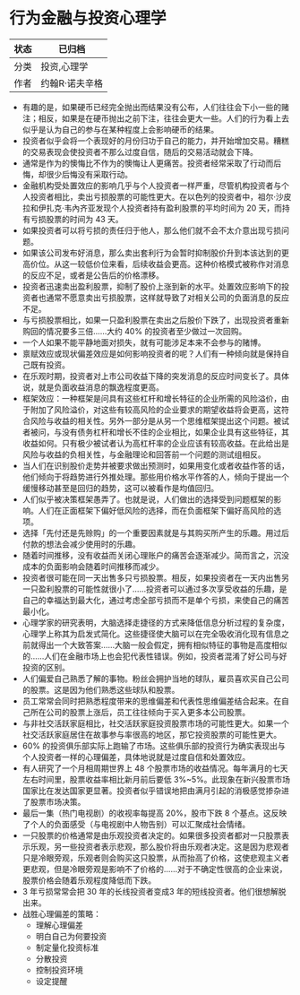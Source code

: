# 行为金融与投资心理学

| 状态 | 已归档      |
| -- | -------- |
| 分类 | 投资,心理学   |
| 作者 | 约翰R·诺夫辛格 |

- 有趣的是，如果硬币已经完全抛出而结果没有公布，人们往往会下小一些的赌注；相反，如果是在硬币抛出之前下注，往往会更大一些。人们的行为看上去似乎是认为自己的参与在某种程度上会影响硬币的结果。
- 投资者似乎会将一个表现好的月份归功于自己的能力，并开始增加交易。糟糕的交易表现会使投资者不那么过度自信，随后的交易活动就会下降。
- 通常是作为的懊悔比不作为的懊悔让人更痛苦。投资者经常采取了行动而后悔，却很少后悔没有采取行动。
- 金融机构受处置效应的影响几乎与个人投资者一样严重，尽管机构投资者与个人投资者相比，卖出亏损股票的可能性更大。在以色列的投资者中，祖尔·沙皮拉和伊扎克·韦內齐亚发现个人投资者持有盈利股票的平均时间为 20 天，而持有亏损股票的时间为 43 天。
- 如果投资者可以将亏损的责任归于他人，那么他们就不会不太介意出现亏损问题。
- 如果该公司发布好消息，那么卖出套利行为会暂时抑制股价升到本该达到的更高价位。从这一较低价位来看，后续收益会更高。这种价格模式被称作对消息的反应不足，或者是公告后的价格漂移。
- 投资者迅速卖出盈利股票，抑制了股价上涨到新的水平。处置效应影响下的投资者也通常不愿意卖出亏损股票，这样就导致了对相关公司的负面消息的反应不足。
- 与亏损股票相比，如果一只盈利股票在卖出之后股价下跌了，出现投资者重新购回的情况要多三倍……大约 40% 的投资者至少做过一次回购。
- 一个人如果不能平静地面对损失，就有可能涉足本来不会参与的赌博。
- 禀赋效应或现状偏差效应是如何影响投资者的呢？人们有一种倾向就是保持自己既有投资。
- 在乐观时期，投资者对上市公司收益下降的突发消息的反应时间变长了。具体说，就是负面收益消息的飘逸程度更高。
- 框架效应：一种框架是问具有这些杠杆和增长特征的企业所需的风险溢价，由于附加了风险溢价，对这些有较高风险的企业要求的期望收益将会更高，这符合风险与收益的相关性。另外一部分是从另一个思维框架提出这个问题。被试者被问，与没有债务杠杆和增长不佳的企业相比，如果企业具有这些特征，其收益如何。只有极少被试者认为高杠杆率的企业应该有较高收益。在此给出是风险与收益的负相关性，与金融理论和回答前一个问题的测试组相反。
- 当人们在识别股价走势并被要求做出预测时，如果用变化或者收益作答的话，他们倾向于将趋势进行外推处理。那些用价格水平作答的人，倾向于提出一个缓慢移动甚至是回归的趋势，这可以被看作是均值回归。
- 人们似乎被决策框架愚弄了。也就是说，人们做出的选择受到问题框架的影响。人们在正面框架下偏好低风险的选择，而在负面框架下偏好高风险的选项。
- 选择「先付还是先赊购」的一个重要因素就是与其购买所产生的乐趣。用过后付款的想法会减少使用时的乐趣。
- 随着时间推移，没有收益而关闭心理账户的痛苦会逐渐减少。简而言之，沉没成本的负面影响会随着时间推移而减少。
- 投资者很可能在同一天出售多只亏损股票。相反，如果投资者在一天内出售另一只盈利股票的可能性就很小了……投资者可以通过多次享受收益的乐趣，是自己的幸福达到最大化，通过考虑全部亏损而不是单个亏损，来使自己的痛苦最小化。
- 心理学家的研究表明，大脑选择走捷径的方式来降低信息分析过程的复杂度，心理学上称其为启发式简化。这些捷径使大脑可以在完全吸收消化现有信息之前就得出一个大致答案……大脑一般会假定，拥有相似特征的事物是高度相似的……人们在金融市场上也会犯代表性错误。例如，投资者混淆了好公司与好投资的区别。
- 人们偏爱自己熟悉了解的事物。粉丝会拥护当地的球队，雇员喜欢买自己公司的股票。这是因为他们熟悉这些球队和股票。
- 员工常常会同时把熟悉程度带来的思维偏差和代表性思维偏差结合起来。在自己所在公司的股票上涨后，员工往往倾向于买入更多本公司股票。
- 与非社交活跃家庭相比，社交活跃家庭投资股票市场的可能性更大。如果一个社交活跃家庭居住在故事参与率很高的地区，那它投资股票的可能性更大。
- 60% 的投资俱乐部实际上跑输了市场。这些俱乐部的投资行为确实表现出与个人投资者一样的心理偏差，具体地说就是过度自信和处置效应。
- 有人研究了一个月相周期世界上 48 个股票市场的收益情况。每年满月的七天左右时间里，股票收益率相比新月前后要低 3%\~5%。此现象在新兴股票市场国家比在发达国家更显著。投资者似乎错误地把由满月引起的消极感觉掺杂进了股票市场决策。
- 最后一集（热门电视剧）的收视率每提高 20%，股市下跌 8 个基点。这反映了个人的负面感受（与电视剧中人物告别）可以汇聚成社会情绪。
- 一只股票的价格通常是由乐观投资者决定的。如果很多投资者都对一只股票表示乐观，另一些投资者表示悲观，那么股价将由乐观者决定。这是因为悲观者只是冷眼旁观，乐观者则会购买这只股票，从而抬高了价格，这使悲观主义者更悲观，但是冷眼旁观是影响不了价格的……对于不确定性很高的企业来说，股票价格会随着乐观程度降低而下跌。
- 3 年亏损常常会把 30 年的长线投资者变成3 年的短线投资者。他们很想解脱出来。
- 战胜心理偏差的策略：
  - 理解心理偏差
  - 明白自己为何要投资
  - 制定量化投资标准
  - 分散投资
  - 控制投资环境
  - 设定提醒
